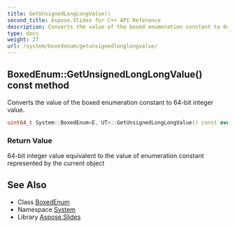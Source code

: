 ```yaml
---
title: GetUnsignedLongLongValue()
second_title: Aspose.Slides for C++ API Reference
description: Converts the value of the boxed enumeration constant to 64-bit integer value.
type: docs
weight: 27
url: /system/boxedenum/getunsignedlonglongvalue/
---
```

## BoxedEnum::GetUnsignedLongLongValue() const method


Converts the value of the boxed enumeration constant to 64-bit integer value.

```cpp
uint64_t System::BoxedEnum<E, UT>::GetUnsignedLongLongValue() const override
```


### Return Value

64-bit integer value equivalent to the value of enumeration constant represented by the current object

## See Also

* Class [BoxedEnum](../)
* Namespace [System](../../)
* Library [Aspose.Slides](../../../)